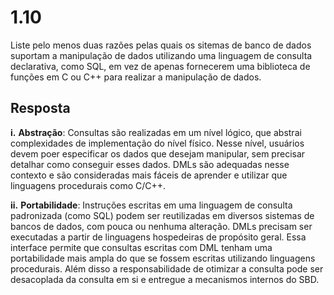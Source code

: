 # 1.10

Liste pelo menos duas razões pelas quais os sitemas de banco de dados suportam a manipulação de dados utilizando uma linguagem de consulta declarativa, como SQL, em vez de apenas fornecerem uma biblioteca de funções em C ou C++ para realizar a manipulação de dados.

## Resposta

**i.** **Abstração**: Consultas são realizadas em um nível lógico, que abstrai complexidades de implementação do nível físico. Nesse nível, usuários devem poer especificar os dados que desejam manipular, sem precisar detalhar como conseguir esses dados. DMLs são adequadas nesse contexto e são consideradas mais fáceis de aprender e utilizar que linguagens procedurais como C/C++.

**ii.** **Portabilidade**: Instruções escritas em uma linguagem de consulta padronizada (como SQL) podem ser reutilizadas em diversos sistemas de bancos de dados, com pouca ou nenhuma alteração. DMLs precisam ser executadas a partir de linguagens hospedeiras de propósito geral. Essa interface permite que consultas escritas com DML tenham uma portabilidade mais ampla do que se fossem escritas utilizando linguagens procedurais. Além disso a responsabilidade de otimizar a consulta pode ser desacoplada da consulta em si e entregue a mecanismos internos do SBD.